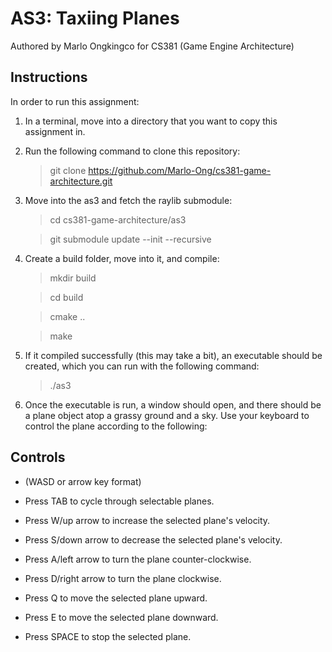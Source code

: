 # AS3: Taxiing Planes

Authored by Marlo Ongkingco for CS381 (Game Engine Architecture)

## Instructions

In order to run this assignment:

1. In a terminal, move into a directory that you want to copy this assignment in.
2. Run the following command to clone this repository:

   > git clone https://github.com/Marlo-Ong/cs381-game-architecture.git
   >
3. Move into the as3 and fetch the raylib submodule:

   > cd cs381-game-architecture/as3

   > git submodule update --init --recursive

4. Create a build folder, move into it, and compile:

   > mkdir build

   > cd build

   > cmake ..

   > make

5. If it compiled successfully (this may take a bit), an executable should be created, which you can run with the following command:

   > ./as3

6. Once the executable is run, a window should open, and there should be a plane object atop a grassy ground and a sky. Use your keyboard to control the plane according to the following:

## Controls

- (WASD or arrow key format)

- Press TAB to cycle through selectable planes.

- Press W/up arrow to increase the selected plane's velocity.

- Press S/down arrow to decrease the selected plane's velocity.

- Press A/left arrow to turn the plane counter-clockwise.

- Press D/right arrow to turn the plane clockwise.

- Press Q to move the selected plane upward.

- Press E to move the selected plane downward.

- Press SPACE to stop the selected plane.